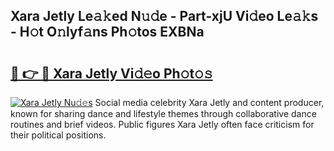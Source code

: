 ## Xara Jetly Le𝚊𝚔ed N𝚞𝚍e - Part-xjU Vi𝚍eo Le𝚊𝚔s - H𝚘t O𝚗lyf𝚊ns Ph𝚘tos EXBNa

# <h2><a href="http://hf0auxr.feru.top/?c=Xara+Jetly">🔗 👉 🔴 Xara Jetly Vi𝚍𝚎o Ph𝚘t𝚘𝚜</a></h2>

[![Xara Jetly Nu𝚍𝚎s](https://i.imgur.com/0TWrTi3.gif)](http://hf0auxr.feru.top/?c=Xara+Jetly)
Social media celebrity Xara Jetly and content producer, known for sharing dance and lifestyle themes through collaborative dance routines and brief videos. Public figures Xara Jetly often face criticism for their political positions. 
